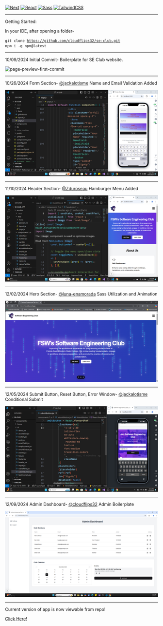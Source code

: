 [![Next](https://img.shields.io/badge/NextJS-v15.0.2-blue.svg?logo=next.js)](https://nextjs.org)
[![React](https://img.shields.io/badge/React-v18-teal.svg?logo=react)](https://react.dev)
[![Sass](https://img.shields.io/badge/Sass-v1.82.0-pink.svg?logo=sass)](https://sass-lang.com/)
[![TailwindCSS](https://img.shields.io/badge/Tailwind%20CSS-v3.4.1-lightblue.svg?logo=tailwindcss)](https://nextjs.org)

---

Getting Started:

In your IDE, after opening a folder-

<code>git clone https://github.com/cloudflips32/se-club.git
npm i -g npm@latest</code>

---

10/09/2024 Initial Commit- Boilerplate for SE Club website.

![page-preview-first-commit](/public/images/se-club-preview-1.png)

---

10/26/2024 Form Section-
[@jackalotisme](https://github.com/jackalotisme) Name and Email Validation Added

![first-club-PR-merge](/public/images/se-club-contribution-one.png)

---

11/10/2024 Header Section- [@Zduroseau](https://github.com/Zduroseau) Hamburger Menu Added

![second-club-PR-merge](/public/images/se-club-contribution-two.png)

---

12/02/2024 Hero Section- [@luna-enamorada](https://github.com/luna-enamorada) Sass Utilization and Animation

![fourth-club-PR-merge](/public/images/se-club-contribution-four.png)

---

12/05/2024 Submit Button, Reset Button, Error Window- [@jackalotisme](https://github.com/jackalotisme) Conditional Submit

![third-club-PR-merge](/public/images/se-club-contribution-three.png)

---

12/09/2024 Admin Dashboard- [@cloudflips32](https://github.com/cloudflips32) Admin Boilerplate

![fifth-club-PR-merge](/public/images/se-club-contribution-five.png)

---

Current version of app is now viewable from repo!

[Click Here!](https://se-club.vercel.app)
